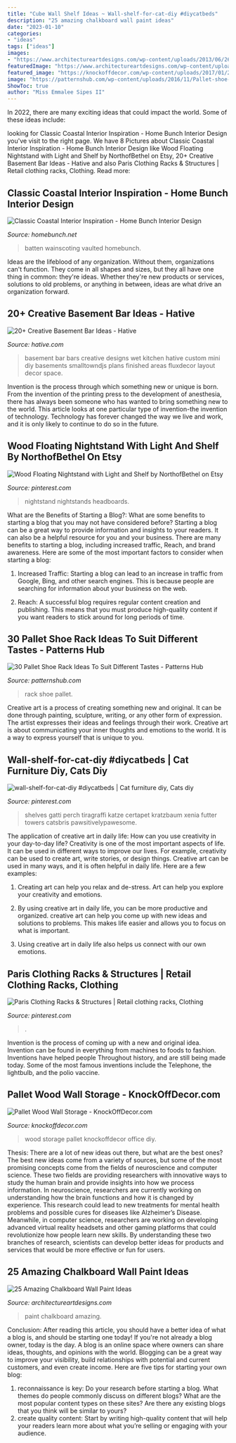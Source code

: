 ```yaml
---
title: "Cube Wall Shelf Ideas ~ Wall-shelf-for-cat-diy #diycatbeds"
description: "25 amazing chalkboard wall paint ideas"
date: "2023-01-10"
categories:
- "ideas"
tags: ["ideas"]
images:
- "https://www.architectureartdesigns.com/wp-content/uploads/2013/06/262-630x951.jpg"
featuredImage: "https://www.architectureartdesigns.com/wp-content/uploads/2013/06/262-630x951.jpg"
featured_image: "https://knockoffdecor.com/wp-content/uploads/2017/01/2017-01-20-14.51.29-e1485207773411.jpg"
image: "https://patternshub.com/wp-content/uploads/2016/11/Pallet-shoe-rack-wall.jpg"
ShowToc: true
author: "Miss Emmalee Sipes II"
---
```



In 2022, there are many exciting ideas that could impact the world. Some of these ideas include: 

	

		
looking for Classic Coastal Interior Inspiration - Home Bunch Interior Design you've visit to the right page. We have 8 Pictures about Classic Coastal Interior Inspiration - Home Bunch Interior Design like Wood Floating Nightstand with Light and Shelf by NorthofBethel on Etsy, 20+ Creative Basement Bar Ideas - Hative and also Paris Clothing Racks &amp; Structures | Retail clothing racks, Clothing. Read more:
		
    
## Classic Coastal Interior Inspiration - Home Bunch Interior Design

<img loading=lazy src="https://www.homebunch.net/wp-content/uploads/2018/01/Board-and-batten-Wainscoting-Bedroom-Board-and-batten-Wainscoting-Board-and-batten-Wainscoting-Boardandbatten-Wainscoting.jpg" onerror="this.onerror=null;this.src='https://tse3.mm.bing.net/th?id=OIP.DjReQiIrCNWhN-dY7wqG3wHaLH&amp;pid=15.1';" alt="Classic Coastal Interior Inspiration - Home Bunch Interior Design">

_Source: homebunch.net_

>batten wainscoting vaulted homebunch. 

	

Ideas are the lifeblood of any organization. Without them, organizations can't function. They come in all shapes and sizes, but they all have one thing in common: they're ideas. Whether they're new products or services, solutions to old problems, or anything in between, ideas are what drive an organization forward.

    
## 20+ Creative Basement Bar Ideas - Hative

<img loading=lazy src="https://hative.com/wp-content/uploads/2014/05/basement-bar-ideas/9-small-basement-bar.jpg" onerror="this.onerror=null;this.src='https://tse3.mm.bing.net/th?id=OIP.19PZjY44M4N9-LOTKxJ0WwHaLH&amp;pid=15.1';" alt="20+ Creative Basement Bar Ideas - Hative">

_Source: hative.com_

>basement bar bars creative designs wet kitchen hative custom mini diy basements smalltowndjs plans finished areas fluxdecor layout decor space. 

	

Invention is the process through which something new or unique is born. From the invention of the printing press to the development of anesthesia, there has always been someone who has wanted to bring something new to the world. This article looks at one particular type of invention-the invention of technology. Technology has forever changed the way we live and work, and it is only likely to continue to do so in the future.

    
## Wood Floating Nightstand With Light And Shelf By NorthofBethel On Etsy

<img loading=lazy src="https://i.pinimg.com/736x/e2/f1/7b/e2f17b2b1d6780317531c9d311d96064.jpg" onerror="this.onerror=null;this.src='https://tse2.mm.bing.net/th?id=OIP.5mMo5YeeankfklyOhyicaQHaJ3&amp;pid=15.1';" alt="Wood Floating Nightstand with Light and Shelf by NorthofBethel on Etsy">

_Source: pinterest.com_

>nightstand nightstands headboards. 

	

What are the Benefits of Starting a Blog?: What are some benefits to starting a blog that you may not have considered before?
Starting a blog can be a great way to provide information and insights to your readers. It can also be a helpful resource for you and your business. There are many benefits to starting a blog, including increased traffic, Reach, and brand awareness. Here are some of the most important factors to consider when starting a blog: 
1. Increased Traffic: Starting a blog can lead to an increase in traffic from Google, Bing, and other search engines. This is because people are searching for information about your business on the web. 

2. Reach: A successful blog requires regular content creation and publishing. This means that you must produce high-quality content if you want readers to stick around for long periods of time.

    
## 30 Pallet Shoe Rack Ideas To Suit Different Tastes - Patterns Hub

<img loading=lazy src="https://patternshub.com/wp-content/uploads/2016/11/Pallet-shoe-rack-wall.jpg" onerror="this.onerror=null;this.src='https://tse4.mm.bing.net/th?id=OIP.qxyuwPAL4PpCaahdN3EDbwHaJ3&amp;pid=15.1';" alt="30 Pallet Shoe Rack Ideas To Suit Different Tastes - Patterns Hub">

_Source: patternshub.com_

>rack shoe pallet. 

	

Creative art is a process of creating something new and original. It can be done through painting, sculpture, writing, or any other form of expression. The artist expresses their ideas and feelings through their work. Creative art is about communicating your inner thoughts and emotions to the world. It is a way to express yourself that is unique to you.

    
## Wall-shelf-for-cat-diy #diycatbeds | Cat Furniture Diy, Cats Diy

<img loading=lazy src="https://i.pinimg.com/736x/cd/b6/73/cdb67355e9cdc33dc38fdd06d5a273c3.jpg" onerror="this.onerror=null;this.src='https://tse1.mm.bing.net/th?id=OIP.tX6qvIBEiktZd_SQI_iqJwHaJ3&amp;pid=15.1';" alt="wall-shelf-for-cat-diy #diycatbeds | Cat furniture diy, Cats diy">

_Source: pinterest.com_

>shelves gatti perch tiragraffi katze certapet kratzbaum xenia futter towers catsbris pawsitivelypawesome. 

	

The application of creative art in daily life: How can you use creativity in your day-to-day life?
Creativity is one of the most important aspects of life. It can be used in different ways to improve our lives. For example, creativity can be used to create art, write stories, or design things. Creative art can be used in many ways, and it is often helpful in daily life. Here are a few examples: 
1) Creating art can help you relax and de-stress. Art can help you explore your creativity and emotions.

2) By using creative art in daily life, you can be more productive and organized. creative art can help you come up with new ideas and solutions to problems. This makes life easier and allows you to focus on what is important.

3) Using creative art in daily life also helps us connect with our own emotions.

    
## Paris Clothing Racks &amp; Structures | Retail Clothing Racks, Clothing

<img loading=lazy src="https://i.pinimg.com/736x/db/6a/aa/db6aaadde201f20688b81435f6446210.jpg" onerror="this.onerror=null;this.src='https://tse1.mm.bing.net/th?id=OIP.iwhmVace_1MTrfVNfgbVCAHaLH&amp;pid=15.1';" alt="Paris Clothing Racks &amp; Structures | Retail clothing racks, Clothing">

_Source: pinterest.com_

>. 

	

Invention is the process of coming up with a new and original idea. Invention can be found in everything from machines to foods to fashion. Inventions have helped people Throughout history, and are still being made today. Some of the most famous inventions include the Telephone, the lightbulb, and the polio vaccine.

    
## Pallet Wood Wall Storage - KnockOffDecor.com

<img loading=lazy src="https://knockoffdecor.com/wp-content/uploads/2017/01/2017-01-20-14.51.29-e1485207773411.jpg" onerror="this.onerror=null;this.src='https://tse4.mm.bing.net/th?id=OIP.6Aohz6eMPA2_7ZhbIuIo0QHaNK&amp;pid=15.1';" alt="Pallet Wood Wall Storage - KnockOffDecor.com">

_Source: knockoffdecor.com_

>wood storage pallet knockoffdecor office diy. 

	

Thesis: There are a lot of new ideas out there, but what are the best ones?
The best new ideas come from a variety of sources, but some of the most promising concepts come from the fields of neuroscience and computer science. These two fields are providing researchers with innovative ways to study the human brain and provide insights into how we process information. In neuroscience, researchers are currently working on understanding how the brain functions and how it is changed by experience. This research could lead to new treatments for mental health problems and possible cures for diseases like Alzheimer’s Disease. Meanwhile, in computer science, researchers are working on developing advanced virtual reality headsets and other gaming platforms that could revolutionize how people learn new skills. By understanding these two branches of research, scientists can develop better ideas for products and services that would be more effective or fun for users.

    
## 25 Amazing Chalkboard Wall Paint Ideas

<img loading=lazy src="https://www.architectureartdesigns.com/wp-content/uploads/2013/06/262-630x951.jpg" onerror="this.onerror=null;this.src='https://tse3.mm.bing.net/th?id=OIP.RPwl1xu4haKzgDQEVeZVtgHaLL&amp;pid=15.1';" alt="25 Amazing Chalkboard Wall Paint Ideas">

_Source: architectureartdesigns.com_

>paint chalkboard amazing. 

	

Conclusion: After reading this article, you should have a better idea of what a blog is, and should be starting one today!
If you're not already a blog owner, today is the day. A blog is an online space where owners can share ideas, thoughts, and opinions with the world. Blogging can be a great way to improve your visibility, build relationships with potential and current customers, and even create income. Here are five tips for starting your own blog: 
1. reconnaissance is key: Do your research before starting a blog. What themes do people commonly discuss on different blogs? What are the most popular content types on these sites? Are there any existing blogs that you think will be similar to yours? 
2. create quality content: Start by writing high-quality content that will help your readers learn more about what you’re selling or engaging with your audience.

